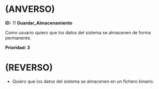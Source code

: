 # (ANVERSO)
**ID:** *11*  **Guardar_Almacenamiento**

Como usuario quiero que los datos del sistema se almacenen de forma permanente.


**Prioridad: 3**

# (REVERSO)

* Quiero que los datos del sistema se almacenen en un fichero binario.